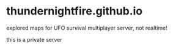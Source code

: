 # thundernightfire.github.io

<p>explored maps for UFO survival multiplayer server, not realtime!</p>
<p>this is a private server</p>
